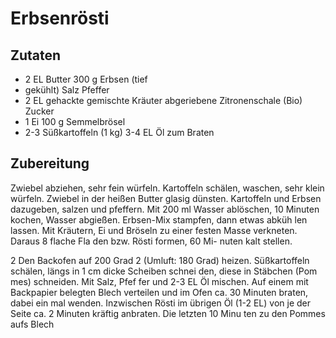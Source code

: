 # Erbsenrösti

## Zutaten

- 2 EL Butter 300 g Erbsen (tief
- gekühlt) Salz Pfeffer
- 2 EL gehackte gemischte Kräuter abgeriebene Zitronenschale (Bio) Zucker
- 1 Ei 100 g Semmelbrösel
- 2-3 Süßkartoffeln (1 kg) 3-4 EL Öl zum Braten

## Zubereitung

Zwiebel abziehen, sehr fein würfeln. Kartoffeln schälen, waschen, sehr klein würfeln. Zwiebel in der heißen Butter glasig dünsten. Kartoffeln und Erbsen dazugeben, salzen und pfeffern. Mit 200 ml Wasser ablöschen, 10 Minuten kochen, Wasser abgießen. Erbsen-Mix stampfen, dann etwas abküh len lassen. Mit Kräutern, Ei und Bröseln zu einer festen Masse verkneten. Daraus 8 flache Fla den bzw. Rösti formen, 60 Mi- nuten kalt stellen.

2 Den Backofen auf 200 Grad 2 (Umluft: 180 Grad) heizen. Süßkartoffeln schälen, längs in 1 cm dicke Scheiben schnei den, diese in Stäbchen (Pom mes) schneiden. Mit Salz, Pfef fer und 2-3 EL Öl mischen. Auf einem mit Backpapier belegten Blech verteilen und im Ofen ca. 30 Minuten braten, dabei ein mal wenden. Inzwischen Rösti im übrigen Öl (1-2 EL) von je der Seite ca. 2 Minuten kräftig anbraten. Die letzten 10 Minu ten zu den Pommes aufs Blech
